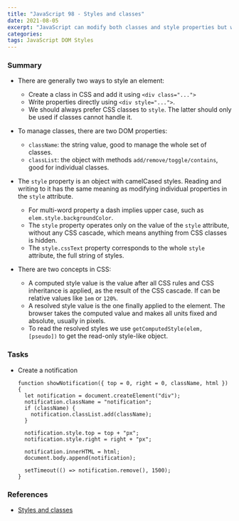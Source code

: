 ```yaml
---
title: "JavaScript 98 - Styles and classes"
date: 2021-08-05
excerpt: "JavaScript can modify both classes and style properties but we should always prefer CSS classes to style."
categories:
tags: JavaScript DOM Styles
---
```


### Summary

- There are generally two ways to style an element:

  - Create a class in CSS and add it using `<div class="...">`
  - Write properties directly using `<div style="...">`.
  - We should always prefer CSS classes to `style`. The latter should only be used if classes cannot handle it.

- To manage classes, there are two DOM properties:

  - `className`: the string value, good to manage the whole set of classes.
  - `classList`: the object with methods `add/remove/toggle/contains`, good for individual classes.

- The `style` property is an object with camelCased styles. Reading and writing to it has the same meaning as modifying individual properties in the `style` attribute.

  - For multi-word property a dash implies upper case, such as `elem.style.backgroundColor`.
  - The `style` property operates only on the value of the `style` attribute, without any CSS cascade, which means anything from CSS classes is hidden.
  - The `style.cssText` property corresponds to the whole `style` attribute, the full string of styles.

- There are two concepts in CSS:

  - A computed style value is the value after all CSS rules and CSS inheritance is applied, as the result of the CSS cascade. If can be relative values like `1em` or `120%`.
  - A resolved style value is the one finally applied to the element. The browser takes the computed value and makes all units fixed and absolute, usually in pixels.
  - To read the resolved styles we use `getComputedStyle(elem, [pseudo])` to get the read-only style-like object.

### Tasks

- Create a notification

  ```
  function showNotification({ top = 0, right = 0, className, html }) {
    let notification = document.createElement("div");
    notification.className = "notification";
    if (className) {
      notification.classList.add(className);
    }

    notification.style.top = top + "px";
    notification.style.right = right + "px";

    notification.innerHTML = html;
    document.body.append(notification);

    setTimeout(() => notification.remove(), 1500);
  }
  ```

### References

- [Styles and classes](https://javascript.info/styles-and-classes)
